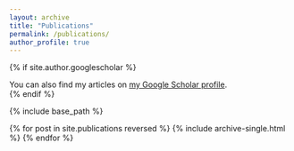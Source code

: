 ```yaml
---
layout: archive
title: "Publications"
permalink: /publications/
author_profile: true
---
```


{% if site.author.googlescholar %}
  <div class="wordwrap">You can also find my articles on <a href="{{https://scholar.google.com/citations?user=G5sYqa4AAAAJ&hl=en&authuser=1}}">my Google Scholar profile</a>.</div>
{% endif %}

{% include base_path %}

{% for post in site.publications reversed %}
  {% include archive-single.html %}
{% endfor %}
